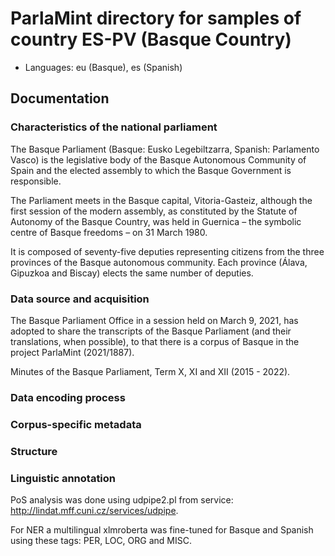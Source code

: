 # ParlaMint directory for samples of country ES-PV (Basque Country)

- Languages: eu (Basque), es (Spanish)


## Documentation

### Characteristics of the national parliament
The Basque Parliament (Basque: Eusko Legebiltzarra, Spanish: Parlamento Vasco) is the legislative body of the Basque Autonomous Community of Spain and the elected assembly to which the Basque Government is responsible.

The Parliament meets in the Basque capital, Vitoria-Gasteiz, although the first session of the modern assembly, as constituted by the Statute of Autonomy of the Basque Country, was held in Guernica – the symbolic centre of Basque freedoms – on 31 March 1980.

It is composed of seventy-five deputies representing citizens from the three provinces of the Basque autonomous community. Each province (Álava, Gipuzkoa and Biscay) elects the same number of deputies.

### Data source and acquisition

The Basque Parliament Office in a session held on March 9, 2021, has adopted to share the transcripts of the Basque Parliament (and their translations, when possible), to that there is a corpus of Basque in the project ParlaMint (2021/1887).

Minutes of the Basque Parliament, Term X, XI and XII (2015 - 2022).

### Data encoding process


### Corpus-specific metadata


### Structure


### Linguistic annotation

PoS analysis was done using udpipe2.pl from service: http://lindat.mff.cuni.cz/services/udpipe.

For NER a multilingual xlmroberta was fine-tuned for Basque and Spanish using these tags: PER, LOC, ORG and MISC.
